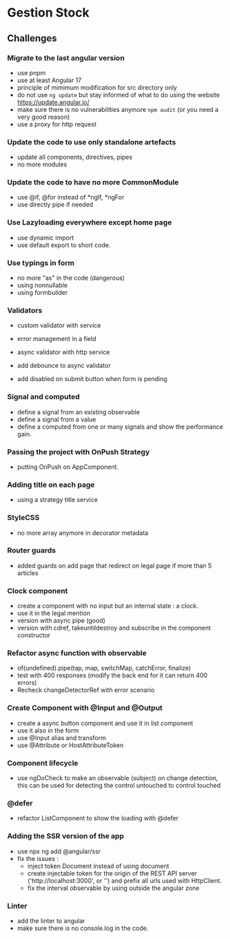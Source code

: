 # Gestion Stock

## Challenges

### Migrate to the last angular version

- use pnpm
- use at least Angular 17
- principle of mimimum modification for src directory only
- do not use `ng update` but stay informed of what to do using the website https://update.angular.io/
- make sure there is no vulnerabilities anymore `npm audit` (or you need a very good reason)
- use a proxy for http request

### Update the code to use only standalone artefacts

- update all components, directives, pipes
- no more modules

### Update the code to have no more CommonModule

- use @if, @for instead of *ngIf, *ngFor
- use directly pipe if needed

### Use Lazyloading everywhere except home page

- use dynamic import
- use default export to short code.

### Use typings in form

- no more "as" in the code (dangerous)
- using nonnullable
- using formbuilder

### Validators

- custom validator with service
- error management in a field

- async validator with http service
- add debounce to async validator
- add disabled on submit button when form is pending

### Signal and computed

- define a signal from an existing observable
- define a signal from a value
- define a computed from one or many signals and show the performance gain.

### Passing the project with OnPush Strategy

- putting OnPush on AppComponent.

### Adding title on each page

- using a strategy title service

### StyleCSS

- no more array anymore in decorator metadata

### Router guards

- added guards on add page that redirect on legal page if more than 5 articles

### Clock component

- create a component with no input but an internal state : a clock.
- use it in the legal mention
- version with async pipe (good)
- version with cdref, takeuntildestroy and subscribe in the component constructor

### Refactor async function with observable

- of(undefined).pipe(tap, map, switchMap, catchError, finalize)
- test with 400 responses (modify the back end for it can return 400 errors)
- Recheck changeDetectorRef with error scenario

### Create Component with @Input and @Output

- create a async button component and use it in list component
- use it also in the form
- use @Input alias and transform
- use @Attribute or HostAttributeToken

### Component lifecycle

- use ngDoCheck to make an observable (subject) on change detection, this can be used for detecting the control untouched to control touched

### @defer

- refactor ListComponent to show the loading with @defer

### Adding the SSR version of the app

- use npx ng add @angular/ssr
- fix the issues :
  - inject token Document instead of using document
  - create injectable token for the origin of the REST API server ('http://localhost:3000', or '') and prefix all urls used with HttpClient.
  - fix the interval observable by using outside the angular zone

### Linter

- add the linter to angular
- make sure there is no console.log in the code.
